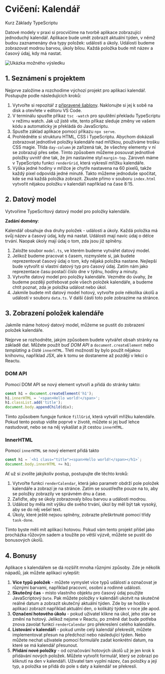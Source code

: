 # Cvičení: Kalendář

Kurz Základy TypeScriptu

Datové modely v praxi si procvičíme na tvorbě aplikace zobrazující jednoduchý kalendář. Aplikace bude umět zobrazit aktuální týden, v němž budou zaznamenány dva typy položek: události a úkoly. Události budeme zobrazovat modrou barvou, úkoly bílou. Každá položka bude mít název a časový údaj, kdy má nastat.


![Ukázka možného výsledku](https://kodim.cz/cms/assets/kurzy/zaklady-ts/lekce/rozlisovani/cviceni/calendar.png)


## 1. Seznámení s projektem
Nejprve založíme a rozchodíme výchozí projekt pro aplikaci kalendář. Postupujte podle následujících kroků:

1. Vytvořte si repozitář z [připravené šablony](https://github.com/kodim-vyuka/cviceni-kalendar-zadani). Naklonujte si jej k sobě na disk a otevřete v editoru VS Code.
2. V terminálu spusťte příkaz `tsc -watch` pro spuštění překladu TypeScriptu v režimu watch. Jak už jistě víte, tento příkaz sleduje změny ve vašem kódu a automaticky je překládá do JavaScriptu.
3. Spusťte základ aplikace pomocí příkazu `npx serve`.
4. Prohlédněte si strukturu HTML, CSS i TypeScriptu. Abychom dokázali zobrazovat jednotlivé položky kalendáře nad mřížkou, používáme trošku CSS magie. Třída `day-column` je zařízená tak, že všechny elementy v ní se zobrazují přes sebe. Tímto způsobem můžeme posouvat jednotlivé položky uvnitř dne tak, že jim nastavíme styl `margin-top`. Zároveň máme v TypeScriptu funkci `renderGrid`, která vykreslí mřížku kalendáře.
5. Výška jedné hodiny v mřížce je chytře nastavena na 60 pixelů, takže každý pixel odpovídá jedné minutě. Takto můžeme jednoduše spočítat, kde se má každá položka zobrazit. Zkuste přímo v souboru `index.html` vytvořit nějakou položku v kalendáři například na čase 8:15.

## 2. Datový model
Vytvoříme TypeScritový datový model pro položky kalendáře.

**Zadání domény**:

Kalendář obsahuje dva druhy položek - události a úkoly. Každá položka má svůj název a časový údaj, kdy má nastat. Události mají navíc údaj o délce trvání. Naopak úkoly mají údaj o tom, zda jsou již splněny.

1. Založte soubor `model.ts`, ve kterém budeme vytvářet datový model.
2. Jelikož budeme pracovat s časem, rozmyslete si, jak budete reprezentovat časový údaj o tom, kdy nějaká položka nastane. Nejlepší bude vytvořit si vlastní datový typ pro časový údaj. Zatím nám jako reprezentace času postačí číslo dne v týdnu, hodiny a minuty.
3. Vytvořte datový model pro položky kalendáře. Vezměte do úvahy, že budeme později potřebovat pole všech položek kalendáře, a budeme chtít poznat, zda je položka událost nebo úkol.
4. Jakmile budete mít datový model hotový, vytvořte pole několika úkolů a událostí v souboru `data.ts`. V další části toto pole zobrazíme na stránce.

## 3. Zobrazení položek kalendáře
Jakmile máme hotový datový model, můžeme se pustit do zobrazení položek kalendáře.

Nejprve se rozhodněte, jakým způsobem budete vytvářet obsah stránky na základě dat. Můžete použít buď *DOM API* a `document.createElement` nebo *templating* a čisté `innerHTML`. Třetí možností by bylo použít nějakou knihovnu, například JSX, ale k tomu se dostaneme až později v lekci o Reactu.

### DOM API
Pomocí DOM API se nový element vytvoří a přidá do stránky takto:

```js
const h1 = document.createElement('h1');
h1.innerHTML = '<span>Hello world!</span>';
h1.classList.add('title');
document.body.appendChild(div);
```

Tímto způsobem funguje funkce `fillGrid`, která vytváří mřížku kalendáře. Pokud tento postup vidíte poprvé v životě, můžete si jej buď lehce nastudovat, nebo se na něj vykašlat a jít cestou `innerHTML`.

### InnerHTML
Pomocí `innerHTML` se nový element přidá takto

```js
const h1 = `<h1 class="title"><span>Hello world!</span></h1>`;
document.body.innerHTML += h1;
```

Ať už si zvolíte jakýkoliv postup, postupujte dle těchto kroků:

1. Vytvořte funkci `renderCalendar`, která jako parametr obdrží pole položek kalendáře a zobrazí je na stránce. Zatím se soustřeďte pouze na to, aby se položky zobrazily ve správném dnu a čase.
2. Zařiďte, aby se úkoly zobrazovaly bílou barvou a události modrou.
3. Událost by měla mít výšku dle svého trvání, úkol by měl být tak vysoký, aby se do něj vešel text.
4. Úkoly, které ještě nejsou splněny, zobrazte přeškrtnuté pomocí třídy `task-done`.

Tímto byste měli mít aplikaci hotovou. Pokud vám tento projekt přišel jako procházka růžovým sadem a toužíte po větší výzvě, můžete se pustit do bonusových úkolů.

## 4. Bonusy
Aplikace s kalendářem se dá rozšířit mnoha různými způsoby. Zde je několik nápadů, jak můžete aplikaci vylepšit:

1. **Více typů položek** - můžete vymyslet více typů událostí a označovat je různými barvami, například pracovní, osobní a rodinné události.
2. **Skutečný čas** - místo vlastního objektu pro časový údaj použijte JavaScriptový `Date`. Pak můžete položky v kalendáři ukotvit na skutečné reálné datum a zobrazit skutečný aktuální týden. Zde by se hodilo v aplikaci zobrazit například aktuální den, o kolikátý týden v roce jde apod.
3. **Označení hotového úkolu** - pokud uživatel klikne na úkol, jeho stav se změní na hotový. Jelikož nejsme v Reactu, po změně dat bude potřeba znova zavolat funkci `renderCalendar` pro překreslení celého kalendáře.
4. **Listování v kalendáři** - pokud umíte celý kalendář překreslit, můžete implementovat přesun na předchozí nebo následující týden. Nebo můžete nechat uživatele pomocí formuláře zadat konkrétní datum, na které se má kalendář přesunout.
5. **Přidání nové položky** - od označování hotových úkolů už je jen krok k přidávání nových položek. Můžete vytvořit formulář, který se zobrazí po kliknutí na den v kalendáři. Uživatel tam vyplní název, čas položky a její typ, a položka se přidá do pole s daty a kalendář se překreslí.
